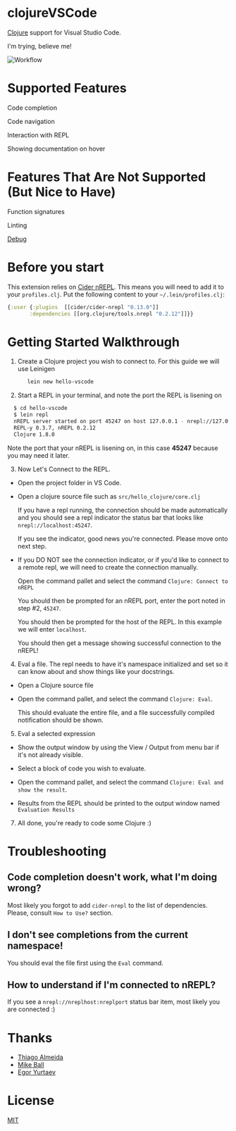 # clojureVSCode

[Clojure](https://clojure.org) support for Visual Studio Code.

I'm trying, believe me!

![Workflow](/images/workflow.gif)

# Supported Features

Code completion

Code navigation

Interaction with REPL

Showing documentation on hover

# Features That Are Not Supported (But Nice to Have)

Function signatures

Linting

[Debug](https://github.com/indiejames/vscode-clojure-debug)

# Before you start

This extension relies on [Cider nREPL](https://github.com/clojure-emacs/cider-nrepl).
This means you will need to add it to your ``profiles.clj``. Put the following content to your
 `~/.lein/profiles.clj`:

```clojure
{:user {:plugins  [[cider/cider-nrepl "0.13.0"]]
       :dependencies [[org.clojure/tools.nrepl "0.2.12"]]}}
```

# Getting Started Walkthrough

1. Create a Clojure project you wish to connect to. For this guide we will use Leinigen
   ```bash
      lein new hello-vscode
   ```

2. Start a REPL in your terminal, and note the port the REPL is lisening on

```bash
  $ cd hello-vscode
  $ lein repl
  nREPL server started on port 45247 on host 127.0.0.1 - nrepl://127.0.0.1:45247
  REPL-y 0.3.7, nREPL 0.2.12
  Clojure 1.8.0
```

   Note the port that your nREPL is lisening on, in this case **45247** because you may need it later.


3. Now Let's Connect to the REPL.

  * Open the project folder in VS Code.

  * Open a clojure source file such as `src/hello_clojure/core.clj`

    If you have a repl running, the connection should be made automatically and you should see a repl indicator the status bar that looks like `nrepl://localhost:45247`.

    If you see the indicator, good news you're connected. Please move onto next step.

  * If you DO NOT see the connection indicator, or if you'd like to connect to a remote repl, we will need to create the connection manually.

    Open the command pallet and select the command `Clojure: Connect to nREPL`

    You should then be prompted for an nREPL port, enter the port noted in step #2, `45247`.

    You should then be prompted for the host of the REPL. In this example we will enter `localhost`.

    You should then get a message showing successful connection to the nREPL!



4. Eval a file. The repl needs to have it's namespace initialized and set so it can know about and show things like your docstrings.

  * Open a Clojure source file

  * Open the command pallet, and select the command `Clojure: Eval`.

    This should evaluate the entire file, and a file successfully compiled notification should be shown.


5. Eval a selected expression

  * Show the output window by using the View / Output from menu bar if it's not already visible.

  * Select a block of code you wish to evaluate.

  * Open the command pallet, and select the command `Clojure: Eval and show the result`.

  * Results from the REPL should be printed to the output window named `Evaluation Results`



7. All done, you're ready to code some Clojure :)


# Troubleshooting

## Code completion doesn't work, what I'm doing wrong?

Most likely you forgot to add `cider-nrepl` to the list of dependencies. Please,
consult `How to Use?` section.

## I don't see completions from the current namespace!

You should eval the file first using the `Eval` command.

## How to understand if I'm connected to nREPL?

If you see a `nrepl://nreplhost:nreplport` status bar item, most likely you
are connected :)

# Thanks

- [Thiago Almeida](https://github.com/fasfsfgs)
- [Mike Ball](https://github.com/mikeball)
- [Egor Yurtaev](https://github.com/yurtaev)

# License

[MIT](https://raw.githubusercontent.com/avli/clojureVSCode/master/LICENSE.txt)
